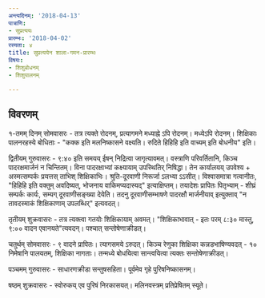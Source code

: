 ```yaml
---
अन्त्यदिनम्: '2018-04-13'
पात्राणि:
- सुप्रत्ययः
प्रारम्भः: '2018-04-02'
रस्यता: ४
title: सुप्रत्ययेन शाला-गमन-प्रारम्भः
विषयः:
- शिशुबोधनम्
- शिशुपालनम्

---
```


## विवरणम्
१-तमम् दिनम् सोमवासरः - तत्र त्यक्ते रोदनम्, प्रत्यागमने मध्याह्ने ऽपि रोदनम्। मध्येऽपि रोदनम्। शिक्षिकाः पालनरहस्ये बोधिताः - "कक्क इति मलनिष्कासने वक्ष्यति। रुदिते हिहिहि इति वाच्यम् इति बोधनीय" इति।

द्वितीयम् गुरुवासरः - ९:४० इति समयय् ईषन् निद्रित्वा जागृत्यावमत्। वस्त्राणि परिवर्तितानि, किञ्च पादरक्षमार्जनं न चिन्तितम्। विना पादरक्षाभ्यां कक्ष्यायाम् उपस्थितिर् निषिद्धा। तेन कार्यालयय् उपवेश्य + अस्मत्सम्पर्कः प्रयत्तस् ताभिश् शिक्षिकाभिः। श्रुति-दूरवाणी निरूर्जा ऽलभ्या ऽऽसीत्। विश्वासमात्रा गत्वानीतः, "हिहिहि इति वक्तुम् अवदिष्यत्, भोजनाय वाकिमप्यदास्यद्" इत्याक्षिप्तम्। तयादेशः प्रापितः पितृभ्याम् - शीघ्रं सम्पर्कः कार्यः, सम्यग् दूरवाणीसङ्ख्या देयेति। तदनु दूरवाणीसम्भाषणे पादरक्षौ मार्जनीयाव् इत्युक्ताव् "न तावदस्माकं शिक्षिकाणाम् उपलब्धिर्" इत्यवदत्। 

तृतीयम् शुक्रवासरः - तत्र त्यक्त्वा गतयोः शिक्षिकायाम् अवमत्। "शिक्षिकाभावात् - इतः परम् ८:३० मास्तु, ९:०० वादन एवानयते"त्यवदन्। पश्चात् सन्तोषेणाक्रीडत्।

चतुर्थम् सोमवासरः - ९ वादने प्रापितः। त्यागसमये ऽरुदत्। किञ्च रेणुका शिक्षिका कन्नडभाषिण्यवदत् - १० निमेषानि पालयतम्, शिक्षिका नागताः। तन्मध्ये बोधयित्वा सान्त्वयित्वा त्यक्तः सन्तोषेणाक्रीडत्।

पञ्चमम् गुरुवासरः - साधारणक्रीडा सन्तुषसहिता। पूर्वमेव गृहे पुरिषनिष्कासनम्।

षष्ठम् शुक्रवासरः - स्वोरुकय् एव पुरिषं निरकासयत्। मलिनवस्त्रम् प्रतिप्रेषितम् स्यूते।

